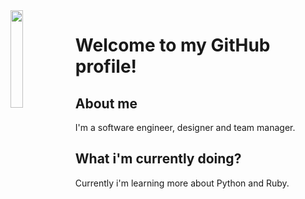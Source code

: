 <img align='left' src='http://pa1.narvii.com/6995/90e0ada08036dcf01e3f640bf6dde1d377d99757r1-200-200_00.gif' width='20%'> 

# Welcome to my GitHub profile!

## About me
I'm a software engineer, designer and team manager.

## What i'm currently doing?
Currently i'm learning more about Python and Ruby.


